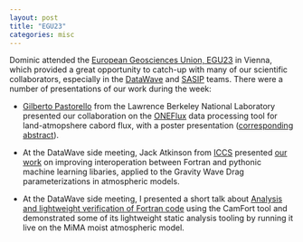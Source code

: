 ```yaml
---
layout: post
title: "EGU23"
categories: misc
---
```


Dominic attended the [European Geosciences Union, EGU23](https://egu23.eu/) in Vienna, which provided a great
opportunity to catch-up with many of our scientific collaborators, especially in the [DataWave](https://datawaveproject.github.io/)
and [SASIP](https://sasip-climate.github.io/) teams. There were a number of presentations of our work during the week:

* [Gilberto Pastorello](https://crd.lbl.gov/divisions/scidata/uds/staff/gilberto-pastorello/) from the Lawrence Berkeley
National Laboratory presented our collaboration on the [ONEFlux](https://github.com/fluxnet/ONEFlux) data processing
tool for land-atmopshere cabord flux, with a poster presentation ([corresponding abstract](https://meetingorganizer.copernicus.org/EGU23/EGU23-11187.html?pdf)).

* At the DataWave side meeting, Jack Atkinson from [ICCS](https://cambridge-iccs.github.io/) presented [our work](https://cambridge-iccs.github.io/climate-informatics-2023/assets/pdfs/Reducing_the_overhead_of_coupled_ML_models.pdf)
on improving interoperation between Fortran and pythonic machine learning libaries, applied to the Gravity Wave Drag parameterizations in atmospheric models. 

* At the DataWave side meeting, I presented a short talk about [Analysis and lightweight verification of Fortran code](https://dorchard.github.io/slides/egu-datawave-camfort.pdf) using
the CamFort tool and demonstrated some of its lightweight static analysis tooling by running it live on the MiMA moist atmospheric
model.
